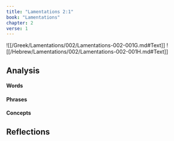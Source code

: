 ```yaml
---
title: "Lamentations 2:1"
book: "Lamentations"
chapter: 2
verse: 1
---
```

![[/Greek/Lamentations/002/Lamentations-002-001G.md#Text]]
![[/Hebrew/Lamentations/002/Lamentations-002-001H.md#Text]]

## Analysis

#### Words

#### Phrases

#### Concepts

## Reflections

